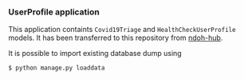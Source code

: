 ### UserProfile application
This application containts `Covid19Triage` and `HealthCheckUserProfile` models. It has been transferred to this repository from [ndoh-hub](https://github.com/praekeltfoundation/ndoh-hub/).

It is possible to import existing database dump using
```sh
$ python manage.py loaddata
```